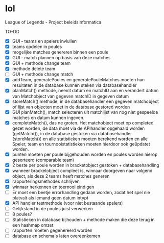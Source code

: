 # lol
League of Legends - Project beleidsinformatica

TO-DO

* [x] GUI - teams en spelers invlullen
* [x] teams opdelen in poules
* [x] mogelijke matches genereren binnen een poule
* [x] GUI - match plannen op basis van deze matches
* [x] GUI + methode change team
* [x] methode delete team
* [ ] GUI + methode change match
* [x] addTeam, generatePoules en generatePouleMatches moeten hun resultaten in de database kunnen steken via databasehandler
* [x] planMatch() methode, neemt datum en matchID aan en verandert datum van Matchobject van gegeven matchID in gegeven datum
* [x] storeMatch() methode, in de databasehandler een gegeven matchobject of lijst van objecten moet in de database gestored worden
* [x] GUI planMatch(), match selecteren uit matchlijst van nog niet gespeelde matches en datum kunnen ingeven.
* [x] completeMatch(), das ne groten. Het matchobject moet op completed gezet worden, de data moet via de APIhandler opgehaald worden (getMatch()), in de database gestoken via databasehandler (storeMatch()) en alle statistieken moeten berekend worden en alle Speler, team en tournooistatistieken moeten hierdoor ook geüpdatet worden.
* [x] punten moeten per poule bijgehouden worden en poules worden hierop gesorteerd (comparable team)
* [x] 2 beste per poule worden in bracketobject gestoken + databasehandling
* [x] wanneer bracketobject compleet is, winnaar doorgeven naar volgend object, als deze 2 teams heeft matches generen
* [x] rapporteringsmethodes schrijven
* [x] winnaar herkennen en toernooi eindigen
* [ ] Er moet een beetje errorhandling gedaan worden, zodat het spel nie platvalt als iemand geen datum intypt
* [x] API handler testmethode (voor niet bestaande spelers)
* [ ] Gelijkstand in de poules juist verwerken
* [ ] 8 poules?
* [ ] Statistieken in database bijhouden + methode maken die deze terug in een hashmap omzet
* [ ] rapporten moeten gegenereerd worden
* [ ] database en schema's laten overeenkomen
